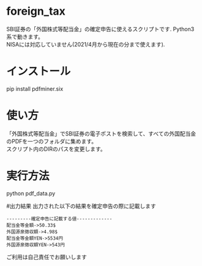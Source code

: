 # foreign_tax
SBI証券の「外国株式等配当金」の確定申告に使えるスクリプトです. 
Python3系で動きます。  
NISAには対応していません(2021/4月から現在の分まで使えます). 

# インストール
pip install pdfminer.six

# 使い方
「外国株式等配当金」でSBI証券の電子ポストを検索して、すべての外国配当金のPDFを一つのフォルダに集めます。  
スクリプト内のDIRのパスを変更します。  

# 実行方法
python pdf_data.py

#出力結果
出力された以下の結果を確定申告の際に記載します
```
---------確定申告に記載する値-------------
配当金等金額->50.33$
外国源泉徴収額->4.98$
配当金等金額YEN->5534円
外国源泉徴収額YEN->543円

```

ご利用は自己責任でお願いします

